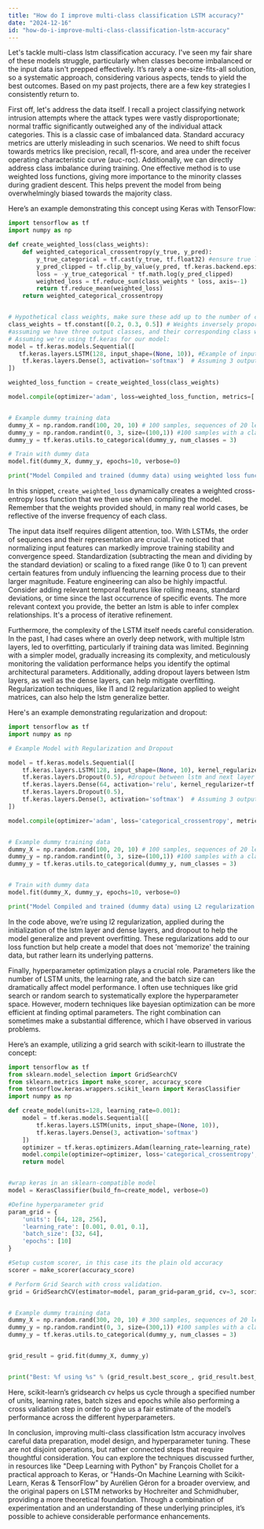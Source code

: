 ```yaml
---
title: "How do I improve multi-class classification LSTM accuracy?"
date: "2024-12-16"
id: "how-do-i-improve-multi-class-classification-lstm-accuracy"
---
```


Let's tackle multi-class lstm classification accuracy. I've seen my fair share of these models struggle, particularly when classes become imbalanced or the input data isn't prepped effectively. It’s rarely a one-size-fits-all solution, so a systematic approach, considering various aspects, tends to yield the best outcomes. Based on my past projects, there are a few key strategies I consistently return to.

First off, let's address the data itself. I recall a project classifying network intrusion attempts where the attack types were vastly disproportionate; normal traffic significantly outweighed any of the individual attack categories. This is a classic case of imbalanced data. Standard accuracy metrics are utterly misleading in such scenarios. We need to shift focus towards metrics like precision, recall, f1-score, and area under the receiver operating characteristic curve (auc-roc). Additionally, we can directly address class imbalance during training. One effective method is to use weighted loss functions, giving more importance to the minority classes during gradient descent. This helps prevent the model from being overwhelmingly biased towards the majority class.

Here’s an example demonstrating this concept using Keras with TensorFlow:

```python
import tensorflow as tf
import numpy as np

def create_weighted_loss(class_weights):
    def weighted_categorical_crossentropy(y_true, y_pred):
        y_true_categorical = tf.cast(y_true, tf.float32) #ensure true labels are of correct type
        y_pred_clipped = tf.clip_by_value(y_pred, tf.keras.backend.epsilon(), 1-tf.keras.backend.epsilon()) #to ensure no log(0) errors
        loss = -y_true_categorical * tf.math.log(y_pred_clipped)
        weighted_loss = tf.reduce_sum(class_weights * loss, axis=-1)
        return tf.reduce_mean(weighted_loss)
    return weighted_categorical_crossentropy


# Hypothetical class weights, make sure these add up to the number of classes, example is with 3 classes
class_weights = tf.constant([0.2, 0.3, 0.5]) # Weights inversely proportional to class frequency is common
#assuming we have three output classes, and their corresponding class weights
# Assuming we're using tf.keras for our model:
model = tf.keras.models.Sequential([
   tf.keras.layers.LSTM(128, input_shape=(None, 10)), #Example of input of a sequence with 10 features
    tf.keras.layers.Dense(3, activation='softmax')  # Assuming 3 output classes
])

weighted_loss_function = create_weighted_loss(class_weights)

model.compile(optimizer='adam', loss=weighted_loss_function, metrics=['accuracy'])


# Example dummy training data
dummy_X = np.random.rand(100, 20, 10) # 100 samples, sequences of 20 length with 10 features
dummy_y = np.random.randint(0, 3, size=(100,1)) #100 samples with a class from 0,1,2.
dummy_y = tf.keras.utils.to_categorical(dummy_y, num_classes = 3)

# Train with dummy data
model.fit(dummy_X, dummy_y, epochs=10, verbose=0)

print("Model Compiled and trained (dummy data) using weighted loss function.")

```

In this snippet, `create_weighted_loss` dynamically creates a weighted cross-entropy loss function that we then use when compiling the model. Remember that the weights provided should, in many real world cases, be reflective of the inverse frequency of each class.

The input data itself requires diligent attention, too. With LSTMs, the order of sequences and their representation are crucial. I've noticed that normalizing input features can markedly improve training stability and convergence speed. Standardization (subtracting the mean and dividing by the standard deviation) or scaling to a fixed range (like 0 to 1) can prevent certain features from unduly influencing the learning process due to their larger magnitude. Feature engineering can also be highly impactful. Consider adding relevant temporal features like rolling means, standard deviations, or time since the last occurrence of specific events. The more relevant context you provide, the better an lstm is able to infer complex relationships. It's a process of iterative refinement.

Furthermore, the complexity of the LSTM itself needs careful consideration. In the past, I had cases where an overly deep network, with multiple lstm layers, led to overfitting, particularly if training data was limited. Beginning with a simpler model, gradually increasing its complexity, and meticulously monitoring the validation performance helps you identify the optimal architectural parameters. Additionally, adding dropout layers between lstm layers, as well as the dense layers, can help mitigate overfitting. Regularization techniques, like l1 and l2 regularization applied to weight matrices, can also help the lstm generalize better.

Here's an example demonstrating regularization and dropout:

```python
import tensorflow as tf
import numpy as np

# Example Model with Regularization and Dropout

model = tf.keras.models.Sequential([
    tf.keras.layers.LSTM(128, input_shape=(None, 10), kernel_regularizer=tf.keras.regularizers.l2(0.01)), #l2 regularization on the weights of this layer
    tf.keras.layers.Dropout(0.5), #dropout between lstm and next layer to prevent overfitting.
    tf.keras.layers.Dense(64, activation='relu', kernel_regularizer=tf.keras.regularizers.l2(0.01)), #l2 on dense layer, activation of relu
    tf.keras.layers.Dropout(0.5),
    tf.keras.layers.Dense(3, activation='softmax')  # Assuming 3 output classes
])

model.compile(optimizer='adam', loss='categorical_crossentropy', metrics=['accuracy'])


# Example dummy training data
dummy_X = np.random.rand(100, 20, 10) # 100 samples, sequences of 20 length with 10 features
dummy_y = np.random.randint(0, 3, size=(100,1)) #100 samples with a class from 0,1,2.
dummy_y = tf.keras.utils.to_categorical(dummy_y, num_classes = 3)


# Train with dummy data
model.fit(dummy_X, dummy_y, epochs=10, verbose=0)

print("Model Compiled and trained (dummy data) using L2 regularization and dropout.")
```

In the code above, we’re using l2 regularization, applied during the initialization of the lstm layer and dense layers, and dropout to help the model generalize and prevent overfitting. These regularizations add to our loss function but help create a model that does not 'memorize' the training data, but rather learn its underlying patterns.

Finally, hyperparameter optimization plays a crucial role. Parameters like the number of LSTM units, the learning rate, and the batch size can dramatically affect model performance. I often use techniques like grid search or random search to systematically explore the hyperparameter space. However, modern techniques like bayesian optimization can be more efficient at finding optimal parameters. The right combination can sometimes make a substantial difference, which I have observed in various problems.

Here’s an example, utilizing a grid search with scikit-learn to illustrate the concept:

```python
import tensorflow as tf
from sklearn.model_selection import GridSearchCV
from sklearn.metrics import make_scorer, accuracy_score
from tensorflow.keras.wrappers.scikit_learn import KerasClassifier
import numpy as np

def create_model(units=128, learning_rate=0.001):
    model = tf.keras.models.Sequential([
        tf.keras.layers.LSTM(units, input_shape=(None, 10)),
        tf.keras.layers.Dense(3, activation='softmax')
    ])
    optimizer = tf.keras.optimizers.Adam(learning_rate=learning_rate)
    model.compile(optimizer=optimizer, loss='categorical_crossentropy', metrics=['accuracy'])
    return model


#wrap keras in an sklearn-compatible model
model = KerasClassifier(build_fn=create_model, verbose=0)

#Define hyperparameter grid
param_grid = {
    'units': [64, 128, 256],
    'learning_rate': [0.001, 0.01, 0.1],
    'batch_size': [32, 64],
    'epochs': [10]
}

#Setup custom scorer, in this case its the plain old accuracy
scorer = make_scorer(accuracy_score)

# Perform Grid Search with cross validation.
grid = GridSearchCV(estimator=model, param_grid=param_grid, cv=3, scoring=scorer)


# Example dummy training data
dummy_X = np.random.rand(300, 20, 10) # 300 samples, sequences of 20 length with 10 features
dummy_y = np.random.randint(0, 3, size=(300,1)) #100 samples with a class from 0,1,2.
dummy_y = tf.keras.utils.to_categorical(dummy_y, num_classes = 3)


grid_result = grid.fit(dummy_X, dummy_y)


print("Best: %f using %s" % (grid_result.best_score_, grid_result.best_params_))

```

Here, scikit-learn’s gridsearch cv helps us cycle through a specified number of units, learning rates, batch sizes and epochs while also performing a cross validation step in order to give us a fair estimate of the model’s performance across the different hyperparameters.

In conclusion, improving multi-class classification lstm accuracy involves careful data preparation, model design, and hyperparameter tuning. These are not disjoint operations, but rather connected steps that require thoughtful consideration. You can explore the techniques discussed further, in resources like "Deep Learning with Python" by François Chollet for a practical approach to Keras, or "Hands-On Machine Learning with Scikit-Learn, Keras & TensorFlow" by Aurélien Géron for a broader overview, and the original papers on LSTM networks by Hochreiter and Schmidhuber, providing a more theoretical foundation. Through a combination of experimentation and an understanding of these underlying principles, it’s possible to achieve considerable performance enhancements.

